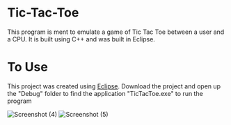 # Tic-Tac-Toe
This program is ment to emulate a game of Tic Tac Toe between a user and a CPU. It is built using C++ and was built in Eclipse.

# To Use

This project was created using [Eclipse](https://www.eclipse.org/). Download the project and open up the "Debug" folder to find the application "TicTacToe.exe" to run the program

![Screenshot (4)](https://user-images.githubusercontent.com/43584979/61564933-69b0fb00-aa2c-11e9-9edb-83015cc4e7c0.png)
![Screenshot (5)](https://user-images.githubusercontent.com/43584979/61564937-6c135500-aa2c-11e9-86d1-a0662152e087.png)
